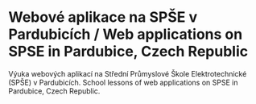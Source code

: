 # Webové aplikace na SPŠE v Pardubicích / Web applications on SPSE in Pardubice, Czech Republic
Výuka webových aplikací na Střední Průmyslové Škole Elektrotechnické (SPŠE) v Pardubicích.
School lessons of web applications on SPSE in Pardubice, Czech Republic.
